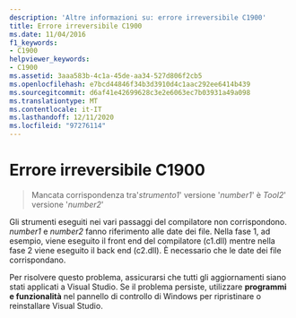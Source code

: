 ```yaml
---
description: 'Altre informazioni su: errore irreversibile C1900'
title: Errore irreversibile C1900
ms.date: 11/04/2016
f1_keywords:
- C1900
helpviewer_keywords:
- C1900
ms.assetid: 3aaa583b-4c1a-45de-aa34-527d806f2cb5
ms.openlocfilehash: e7bcd44846f34b3d3910d4c1aac292ee6414b439
ms.sourcegitcommit: d6af41e42699628c3e2e6063ec7b03931a49a098
ms.translationtype: MT
ms.contentlocale: it-IT
ms.lasthandoff: 12/11/2020
ms.locfileid: "97276114"
---
```

# <a name="fatal-error-c1900"></a>Errore irreversibile C1900

> Mancata corrispondenza tra'*strumento1*' versione '*number1*' è *Tool2*' versione '*number2*'

Gli strumenti eseguiti nei vari passaggi del compilatore non corrispondono. *number1* e *number2* fanno riferimento alle date dei file. Nella fase 1, ad esempio, viene eseguito il front end del compilatore (c1.dll) mentre nella fase 2 viene eseguito il back end (c2.dll). È necessario che le date dei file corrispondano.

Per risolvere questo problema, assicurarsi che tutti gli aggiornamenti siano stati applicati a Visual Studio. Se il problema persiste, utilizzare **programmi e funzionalità** nel pannello di controllo di Windows per ripristinare o reinstallare Visual Studio.
